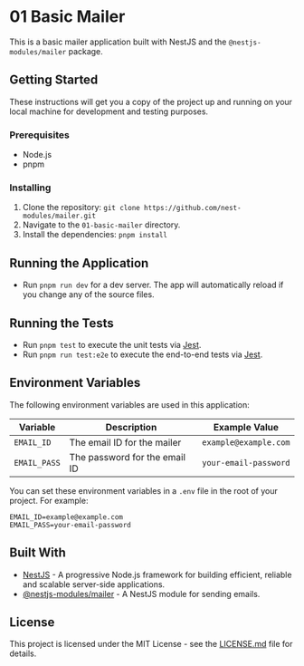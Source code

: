 # 01 Basic Mailer

This is a basic mailer application built with NestJS and the `@nestjs-modules/mailer` package.

## Getting Started

These instructions will get you a copy of the project up and running on your local machine for development and testing purposes.

### Prerequisites

- Node.js
- pnpm

### Installing

1. Clone the repository: `git clone https://github.com/nest-modules/mailer.git`
2. Navigate to the `01-basic-mailer` directory.
3. Install the dependencies: `pnpm install`

## Running the Application

- Run `pnpm run dev` for a dev server. The app will automatically reload if you change any of the source files.

## Running the Tests

- Run `pnpm test` to execute the unit tests via [Jest](https://jestjs.io/).
- Run `pnpm run test:e2e` to execute the end-to-end tests via [Jest](https://jestjs.io/).

## Environment Variables

The following environment variables are used in this application:

| Variable    | Description                       | Example Value                |
|-------------|-----------------------------------|------------------------------|
| `EMAIL_ID`  | The email ID for the mailer       | `example@example.com`        |
| `EMAIL_PASS`| The password for the email ID     | `your-email-password`        |

You can set these environment variables in a `.env` file in the root of your project. For example:

```env
EMAIL_ID=example@example.com
EMAIL_PASS=your-email-password
```

## Built With

- [NestJS](https://nestjs.com/) - A progressive Node.js framework for building efficient, reliable and scalable server-side applications.
- [@nestjs-modules/mailer](https://github.com/nest-modules/mailer) - A NestJS module for sending emails.

## License

This project is licensed under the MIT License - see the [LICENSE.md](LICENSE.md) file for details.
